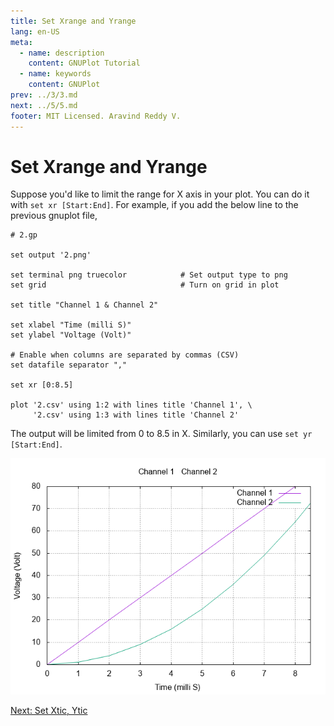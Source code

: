 ```yaml
---
title: Set Xrange and Yrange
lang: en-US
meta:
  - name: description
    content: GNUPlot Tutorial
  - name: keywords
    content: GNUPlot
prev: ../3/3.md
next: ../5/5.md
footer: MIT Licensed. Aravind Reddy V.
---
```



# Set Xrange and Yrange

Suppose you'd like to limit the range for X axis in your plot. You can do it with `set xr [Start:End]`. For example, if you add the below line to the previous gnuplot file,
```{16}
# 2.gp

set output '2.png'

set terminal png truecolor            # Set output type to png
set grid                              # Turn on grid in plot

set title "Channel 1 & Channel 2"

set xlabel "Time (milli S)"
set ylabel "Voltage (Volt)"

# Enable when columns are separated by commas (CSV)
set datafile separator ","

set xr [0:8.5]

plot '2.csv' using 1:2 with lines title 'Channel 1', \
     '2.csv' using 1:3 with lines title 'Channel 2'
```

The output will be limited from 0 to 8.5 in X. Similarly, you can use `set yr [Start:End]`.

![4.1.png](./4.1.png)

[Next: Set Xtic, Ytic](../5/5.md)